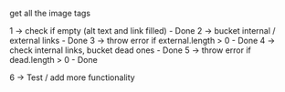 get all the image tags

1 -> check if empty (alt text and link filled) - Done
2 -> bucket internal / external links - Done
3 -> throw error if external.length > 0 - Done
4 -> check internal links, bucket dead ones - Done
5 -> throw error if dead.length > 0 - Done

6 -> Test / add more functionality
